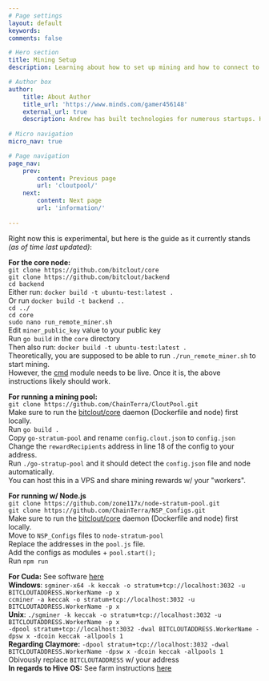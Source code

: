 ```yaml
---
# Page settings
layout: default
keywords:
comments: false

# Hero section
title: Mining Setup
description: Learning about how to set up mining and how to connect to what is needed.

# Author box
author:
    title: About Author
    title_url: 'https://www.minds.com/gamer456148'
    external_url: true
    description: Andrew has built technologies for numerous startups. He currently does research in Computational Genomics, Distributed Systems, and Quantum Computing. He is a Copt, and likes to play a variety of sports or build things in his free time.
    
# Micro navigation
micro_nav: true

# Page navigation
page_nav:
    prev:
        content: Previous page
        url: 'cloutpool/'
    next:
        content: Next page
        url: 'information/'
        
---
```


Right now this is experimental, but here is the guide as it currently stands *(as of time last updated)*:

**For the core node:** \
`git clone https://github.com/bitclout/core` \
`git clone https://github.com/bitclout/backend` \
`cd backend` \
Either run: `docker build -t ubuntu-test:latest .` \
Or run `docker build -t backend ..` \
`cd ../` \
`cd core` \
`sudo nano run_remote_miner.sh` \
Edit `miner_public_key` value to your public key \
Run `go build` in the `core` directory \
Then also run: `docker build -t ubuntu-test:latest .` \
Theoretically, you are supposed to be able to run `./run_remote_miner.sh` to start mining. \
However, the [cmd](https://github.com/bitclout/core/cmd/) module needs to be live. Once it is, the above instructions likely should work.

**For running a mining pool:** \
`git clone https://github.com/ChainTerra/CloutPool.git` \
Make sure to run the [bitclout/core](https://github.com/bitclout/core) daemon (Dockerfile and node) first locally. \
Run `go build .` \
Copy `go-stratum-pool` and rename `config.clout.json` to `config.json` \
Change the `rewardRecipients` address in line 18 of the config to your address. \
Run `./go-stratup-pool` and it should detect the `config.json` file and node automatically. \
You can host this in a VPS and share mining rewards w/ your "workers".

**For running w/ Node.js** \
`git clone https://github.com/zone117x/node-stratum-pool.git` \
`git clone https://github.com/ChainTerra/NSP_Configs.git` \
Make sure to run the [bitclout/core](https://github.com/bitclout/core) daemon (Dockerfile and node) first locally. \
Move to `NSP_Configs` files to `node-stratum-pool` \
Replace the addresses in the `pool.js` file. \
Add the configs as modules + `pool.start();` \
Run `npm run`

**For Cuda:** See software [here](https://github.com/ChainTerra/CP_Cuda) \
**Windows**: `sgminer-x64 -k keccak -o stratum+tcp://localhost:3032 -u BITCLOUTADDRESS.WorkerName -p x` \
`ccminer -a keccak -o stratum+tcp://localhost:3032 -u BITCLOUTADDRESS.WorkerName -p x` \
**Unix**: `./sgminer -k keccak -o stratum+tcp://localhost:3032 -u BITCLOUTADDRESS.WorkerName -p x` \
`-dpool stratum+tcp://localhost:3032 -dwal BITCLOUTADDRESS.WorkerName -dpsw x -dcoin keccak -allpools 1` \
**Regarding Claymore:** `-dpool stratum+tcp://localhost:3032 -dwal BITCLOUTADDRESS.WorkerName -dpsw x -dcoin keccak -allpools 1` \
Obivously replace `BITCLOUTADDRESS` w/ your address \
**In regards to Hive OS:** See farm instructions [here](https://github.com/ChainTerra/CP_WR_Confs)
